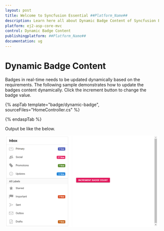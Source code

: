 ```yaml
---
layout: post
title: Welcome to Syncfusion Essential ##Platform_Name##
description: Learn here all about Dynamic Badge Content of Syncfusion Essential ##Platform_Name## widgets based on HTML5 and jQuery.
platform: ej2-asp-core-mvc
control: Dynamic Badge Content
publishingplatform: ##Platform_Name##
documentation: ug
---
```


# Dynamic Badge Content

Badges in real-time needs to be updated dynamically based on the requirements. The following sample demonstrates how to
update the badges content dynamically. Click the increment button to change the badge value.

{% aspTab template="badge/dynamic-badge", sourceFiles="HomeController.cs" %}

{% endaspTab %}

Output be like the below.

![Badge Sample](../images/badgecount.PNG)
